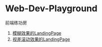 # Web-Dev-Playground
前端练功房

1. [模糊效果的LandingPage](https://allenmind.github.io/Web-Dev-Playground/HTML&CSS/BlurEffect%20LandingPage/index.html)
2. [视差滚动效果的LandingPage](https://allenmind.github.io/Web-Dev-Playground/HTML&CSS/ParallaxEffect%20LandingPage/index.html)
